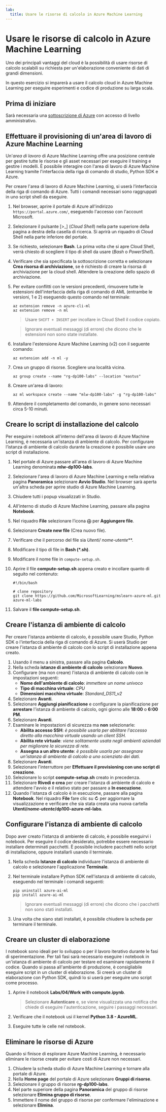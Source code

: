 ```yaml
---
lab:
  title: Usare le risorse di calcolo in Azure Machine Learning
---
```


# Usare le risorse di calcolo in Azure Machine Learning

Uno dei principali vantaggi del cloud è la possibilità di usare risorse di calcolo scalabili su richiesta per un'elaborazione conveniente di dati di grandi dimensioni.

In questo esercizio si imparerà a usare il calcolo cloud in Azure Machine Learning per eseguire esperimenti e codice di produzione su larga scala.

## Prima di iniziare

Sarà necessaria una [sottoscrizione di Azure](https://azure.microsoft.com/free?azure-portal=true) con accesso di livello amministrativo.

## Effettuare il provisioning di un'area di lavoro di Azure Machine Learning

Un'*area di lavoro* di Azure Machine Learning offre una posizione centrale per gestire tutte le risorse e gli asset necessari per eseguire il training e gestire i modelli. È possibile interagire con l'area di lavoro di Azure Machine Learning tramite l'interfaccia della riga di comando di studio, Python SDK e Azure.

Per creare l'area di lavoro di Azure Machine Learning, si userà l’interfaccia della riga di comando di Azure. Tutti i comandi necessari sono raggruppati in uno script shell da eseguire.

1. Nel browser, aprire il portale di Azure all'indirizzo `https://portal.azure.com/`, eseguendo l'accesso con l'account Microsoft.
1. Selezionare il pulsante \[>_] (*Cloud Shell*) nella parte superiore della pagina a destra della casella di ricerca. Si aprirà un riquadro di Cloud Shell nella parte inferiore del portale.
1. Se richiesto, selezionare **Bash**. La prima volta che si apre Cloud Shell, verrà chiesto di scegliere il tipo di shell da usare (*Bash* o *PowerShell*).
1. Verificare che sia specificata la sottoscrizione corretta e selezionare **Crea risorsa di archiviazione**, se è richiesto di creare la risorsa di archiviazione per la cloud shell. Attendere la creazione dello spazio di archiviazione.
1. Per evitare conflitti con le versioni precedenti, rimuovere tutte le estensioni dell'interfaccia della riga di comando di AML (entrambe le versioni, 1 e 2) eseguendo questo comando nel terminale:

    ```azurecli
    az extension remove -n azure-cli-ml
    az extension remove -n ml
    ```

    > Usare `SHIFT + INSERT` per incollare in Cloud Shell il codice copiato.

    > Ignorare eventuali messaggi (di errore) che dicono che le estensioni non sono state installate.

1. Installare l'estensione Azure Machine Learning (v2) con il seguente comando:
    
    ```azurecli
    az extension add -n ml -y
    ```

1. Crea un gruppo di risorse. Scegliere una località vicina.

    ```azurecli
    az group create --name "rg-dp100-labs" --location "eastus"
    ```

1. Creare un'area di lavoro:

    ```azurecli
    az ml workspace create --name "mlw-dp100-labs" -g "rg-dp100-labs"
    ```

1. Attendere il completamento del comando, in genere sono necessari circa 5-10 minuti.

## Creare lo script di installazione del calcolo

Per eseguire i notebook all'interno dell'area di lavoro di Azure Machine Learning, è necessaria un'istanza di ambiente di calcolo. Per configurare l’istanza di ambiente di calcolo durante la creazione è possibile usare uno script di installazione.

1. Nel portale di Azure passare all'area di lavoro di Azure Machine Learning denominata **mlw-dp100-labs**.
1. Selezionare l'area di lavoro di Azure Machine Learning e nella relativa pagina **Panoramica** selezionare **Avvio Studio**. Nel browser sarà aperta un'altra scheda per aprire studio di Azure Machine Learning.
1. Chiudere tutti i popup visualizzati in Studio.
1. All’interno di studio di Azure Machine Learning, passare alla pagina **Notebook**.
1. Nel riquadro **File** selezionare l’icona &#10753; per **Aggiungere file**.
1. Selezionare **Create new file** (Crea nuovo file).
1. Verificare che il percorso del file sia **Utenti/* nome-utente***.
1. Modificare il tipo di file in **Bash (*.sh)**.
1. Modificare il nome file in `compute-setup.sh`.
1. Aprire il file **compute-setup.sh** appena creato e incollare quanto di seguito nel contenuto:

    ```azurecli
    #!/bin/bash

    # clone repository
    git clone https://github.com/MicrosoftLearning/mslearn-azure-ml.git azure-ml-labs
    ```

1. Salvare il **file compute-setup.sh**.

## Creare l'istanza di ambiente di calcolo

Per creare l'istanza ambiente di calcolo, è possibile usare Studio, Python SDK o l'interfaccia della riga di comando di Azure. Si userà Studio per creare l'istanza di ambiente di calcolo con lo script di installazione appena creato.

1. Usando il menu a sinistra, passare alla pagina **Calcolo**.
1. Nella scheda **istanze di ambiente di calcolo** selezionare **Nuovo**.
1. Configurare (ma non creare) l'istanza di ambiente di calcolo con le impostazioni seguenti: 
    - **Nome dell'ambiente di calcolo**: *immettere un nome univoco*
    - **Tipo di macchina virtuale**: *CPU*
    - **Dimensioni macchina virtuale**: *Standard_DS11_v2*
1. Selezionare **Avanti**.
1. Selezionare **Aggiungi pianificazione** e configurare la pianificazione per **arrestare** l'istanza di ambiente di calcolo, ogni giorno alle **18:00** o **6:00 PM**.
1. Selezionare **Avanti**.
1. Esaminare le impostazioni di sicurezza ma **non** selezionarle:
    - **Abilita accesso SSH**: *è possibile usarla per abilitare l'accesso diretto alla macchina virtuale usando un client SSH.*
    - **Abilita rete virtuale**: *viene solitamente usata negli ambienti aziendali per migliorare la sicurezza di rete.*
    - **Assegna a un altro utente**: *è possibile usarla per assegnare un'istanza di ambiente di calcolo a uno scienziato dei dati.*
1. Selezionare **Avanti**.
1. Selezionare l'interruttore per **Effettuare il provisioning con uno script di creazione**.
1. Selezionare lo script **compute-setup.sh** creato in precedenza.
1. Selezionare **Rivedi e crea** per creare l'istanza di ambiente di calcolo e attendere l'avvio e il relativo stato per passare a **In esecuzione**.
1. Quando l'istanza di calcolo è in esecuzione, passare alla pagina **Notebook**. Nel riquadro **File** fare clic su **&#8635;** per aggiornare la visualizzazione e verificare che sia stata creata una nuova cartella **Utenti/*nome-utente*/dp100-azure-ml-labs**.

## Configurare l'istanza di ambiente di calcolo

Dopo aver creato l'istanza di ambiente di calcolo, è possibile eseguirvi i notebook. Per eseguire il codice desiderato, potrebbe essere necessario installare determinati pacchetti. È possibile includere pacchetti nello script di installazione, oppure installarli usando il terminale.

1. Nella scheda **Istanze di calcolo** individuare l'istanza di ambiente di calcolo e selezionare l'applicazione **Terminale**.
1. Nel terminale installare Python SDK nell'istanza di ambiente di calcolo, eseguendo nel terminale i comandi seguenti:

    ```
    pip uninstall azure-ai-ml
    pip install azure-ai-ml
    ```

    > Ignorare eventuali messaggi (di errore) che dicono che i pacchetti non sono stati installati.

1. Una volta che siano stati installati, è possibile chiudere la scheda per terminare il terminale.

## Creare un cluster di elaborazione

I notebook sono ideali per lo sviluppo o per il lavoro iterativo durante le fasi di sperimentazione. Per tali fasi sarà necessario eseguire i notebook in un'istanza di ambiente di calcolo per testare ed esaminare rapidamente il codice. Quando si passa all'ambiente di produzione, è consigliabile eseguire script in un cluster di elaborazione. Si creerà un cluster di elaborazione con Python SDK, quindi lo si userà per eseguire uno script come processo.

1. Aprire il notebook **Labs/04/Work with compute.ipynb**.

    > Selezionare **Autenticare** e, se viene visualizzata una notifica che chiede di eseguire l'autenticazione, seguire i passaggi necessari.

1. Verificare che il notebook usi il kernel **Python 3.8 - AzureML**.
1. Eseguire tutte le celle nel notebook.

## Eliminare le risorse di Azure

Quando si finisce di esplorare Azure Machine Learning, è necessario eliminare le risorse create per evitare costi di Azure non necessari.

1. Chiudere la scheda studio di Azure Machine Learning e tornare alla portale di Azure.
1. Nella **Home page** del portale di Azure selezionare **Gruppi di risorse**.
1. Selezionare il gruppo di risorse **rg-dp100-labs**.
1. Nel parte superiore della pagina **Panoramica** del gruppo di risorse selezionare **Elimina gruppo di risorse**.
1. Immettere il nome del gruppo di risorse per confermare l'eliminazione e selezionare **Elimina**.
